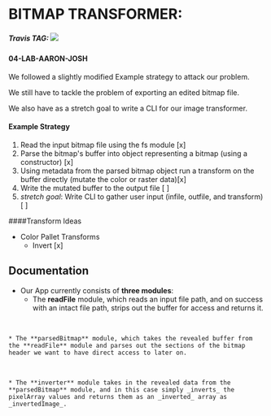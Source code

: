 # BITMAP TRANSFORMER:
##### Travis TAG: <img src='https://travis-ci.com/Aaronmeade92/04-data-modeling-and-binary.svg?branch=josh-aaron'>

#### 04-LAB-AARON-JOSH

We followed a slightly modified Example strategy to attack our problem.

We still have to tackle the problem of exporting an edited bitmap file.

We also have as a stretch goal to write a CLI for our image transformer.

#### Example Strategy 
1. Read the input bitmap file using the fs module [x]
0. Parse the bitmap's buffer into object representing a bitmap (using a constructor) [x]
0. Using metadata from the parsed bitmap object run a transform on the buffer directly (mutate the color or raster data)[x]
0. Write the mutated buffer to the output file [ ]
0. _stretch goal_: Write CLI to gather user input (infile, outfile, and transform) [ ]

####Transform Ideas
* Color Pallet Transforms 
  * Invert [x]


##  Documentation

* Our App currently consists of **three modules**:
    <br>
    * The **readFile** module, which reads an input file path, and on success with an intact file path, strips out the buffer for access and returns it.
<br>

    * The **parsedBitmap** module, which takes the revealed buffer from the **readFile** module and parses out the sections of the bitmap header we want to have direct access to later on.
<br>

    * The **inverter** module takes in the revealed data from the **parsedBitmap** module, and in this case simply _inverts_ the pixelArray values and returns them as an _inverted_ array as _invertedImage_.
